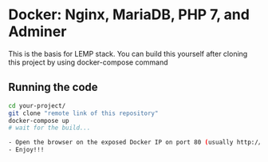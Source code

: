 # Docker: Nginx, MariaDB, PHP 7, and Adminer

This is the basis for LEMP stack.
You can build this yourself after cloning this project by using docker-compose
command

## Running the code

```bash
cd your-project/
git clone "remote link of this repository"
docker-compose up
# wait for the build...

- Open the browser on the exposed Docker IP on port 80 (usually http://localhost, could be different based on your configuration).
- Enjoy!!!
